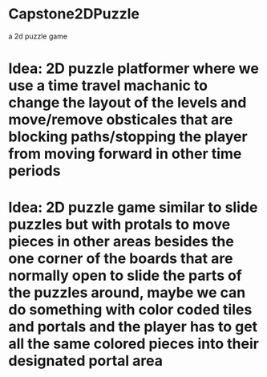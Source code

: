 # Capstone2DPuzzle
a 2d puzzle game
# Idea: 2D puzzle platformer where we use a time travel machanic to change the layout of the levels and move/remove obsticales that are blocking paths/stopping the player from moving forward in other time periods 
# Idea: 2D puzzle game similar to slide puzzles but with protals to move pieces in other areas besides the one corner of the boards that are normally open to slide the parts of the puzzles around, maybe we can do something with color coded tiles and portals and the player has to get all the same colored pieces into their designated portal area
